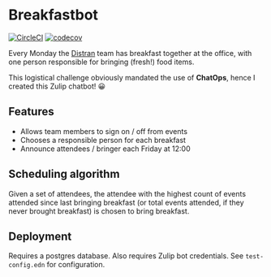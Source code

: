 # Breakfastbot
[![CircleCI](https://circleci.com/gh/studer-l/breakfastbot/tree/master.svg?style=svg)](https://circleci.com/gh/studer-l/breakfastbot/tree/master) [![codecov](https://codecov.io/gh/studer-l/breakfastbot/branch/master/graph/badge.svg)](https://codecov.io/gh/studer-l/breakfastbot)


Every Monday the [Distran](https://distran.ch) team has breakfast together at
the office, with one person responsible for bringing (fresh!) food items.

This logistical challenge obviously mandated the use of **ChatOps**, hence I
created this Zulip chatbot! 😀


## Features

- Allows team members to sign on / off from events
- Chooses a responsible person for each breakfast
- Announce attendees / bringer each Friday at 12:00

## Scheduling algorithm

Given a set of attendees, the attendee with the highest count of events attended
since last bringing breakfast (or total events attended, if they never brought
breakfast) is chosen to bring breakfast.

## Deployment

Requires a postgres database.
Also requires Zulip bot credentials.
See `test-config.edn` for configuration.
